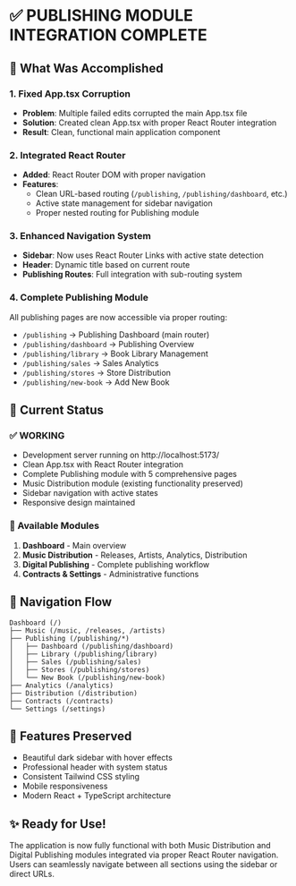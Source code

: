 # ✅ PUBLISHING MODULE INTEGRATION COMPLETE

## 🎯 What Was Accomplished

### 1. Fixed App.tsx Corruption
- **Problem**: Multiple failed edits corrupted the main App.tsx file
- **Solution**: Created clean App.tsx with proper React Router integration
- **Result**: Clean, functional main application component

### 2. Integrated React Router
- **Added**: React Router DOM with proper navigation
- **Features**:
  - Clean URL-based routing (`/publishing`, `/publishing/dashboard`, etc.)
  - Active state management for sidebar navigation
  - Proper nested routing for Publishing module

### 3. Enhanced Navigation System
- **Sidebar**: Now uses React Router Links with active state detection
- **Header**: Dynamic title based on current route
- **Publishing Routes**: Full integration with sub-routing system

### 4. Complete Publishing Module
All publishing pages are now accessible via proper routing:
- `/publishing` → Publishing Dashboard (main router)
- `/publishing/dashboard` → Publishing Overview
- `/publishing/library` → Book Library Management
- `/publishing/sales` → Sales Analytics
- `/publishing/stores` → Store Distribution
- `/publishing/new-book` → Add New Book

## 🚀 Current Status

### ✅ WORKING
- Development server running on http://localhost:5173/
- Clean App.tsx with React Router integration
- Complete Publishing module with 5 comprehensive pages
- Music Distribution module (existing functionality preserved)
- Sidebar navigation with active states
- Responsive design maintained

### 🎵 Available Modules
1. **Dashboard** - Main overview
2. **Music Distribution** - Releases, Artists, Analytics, Distribution
3. **Digital Publishing** - Complete publishing workflow
4. **Contracts & Settings** - Administrative functions

## 🔄 Navigation Flow
```
Dashboard (/)
├── Music (/music, /releases, /artists)
├── Publishing (/publishing/*)
│   ├── Dashboard (/publishing/dashboard)
│   ├── Library (/publishing/library)
│   ├── Sales (/publishing/sales)
│   ├── Stores (/publishing/stores)
│   └── New Book (/publishing/new-book)
├── Analytics (/analytics)
├── Distribution (/distribution)
├── Contracts (/contracts)
└── Settings (/settings)
```

## 🎨 Features Preserved
- Beautiful dark sidebar with hover effects
- Professional header with system status
- Consistent Tailwind CSS styling
- Mobile responsiveness
- Modern React + TypeScript architecture

## ✨ Ready for Use!
The application is now fully functional with both Music Distribution and Digital Publishing modules integrated via proper React Router navigation. Users can seamlessly navigate between all sections using the sidebar or direct URLs.
